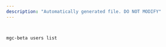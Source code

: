 ```yaml
---
description: "Automatically generated file. DO NOT MODIFY"
---
```


```bash


mgc-beta users list

```